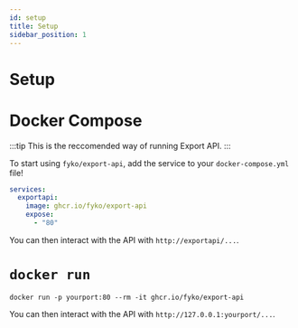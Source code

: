 ```yaml
---
id: setup
title: Setup
sidebar_position: 1
---
```

# Setup

# Docker Compose
:::tip
This is the reccomended way of running Export API.
:::

To start using `fyko/export-api`, add the service to your `docker-compose.yml` file!
```yml
services:
  exportapi:
    image: ghcr.io/fyko/export-api
    expose:
      - "80"
```

You can then interact with the API with `http://exportapi/...`.

# `docker run`
`docker run -p yourport:80 --rm -it ghcr.io/fyko/export-api`

You can then interact with the API with `http://127.0.0.1:yourport/...`.